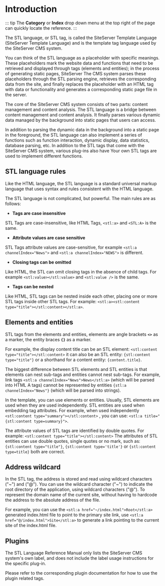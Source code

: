 # Introduction

::: tip
The **Category** or **Index** drop down menu at the top right of the page can quickly locate the reference.
:::

The STL language, or STL tag, is called the SiteServer Template Language (SiteServer Template Language) and is the template tag language used by the SiteServer CMS system.

You can think of the STL language as a placeholder with specific meanings. These placeholders mark the website data and functions that need to be retrieved and displayed through tags (elements and entities); in the process of generating static pages, SiteServer The CMS system parses these placeholders through the STL parsing engine, retrieves the corresponding data from the site, and finally replaces the placeholder with an HTML tag with data or functionality and generates a corresponding static page file in the server.

The core of the SiteServer CMS system consists of two parts: content management and content analysis. The STL language is a bridge between content management and content analysis. It finally parses various dynamic data managed by the background into static pages that users can access.

In addition to parsing the dynamic data in the background into a static page in the foreground, the STL language can also implement a series of functions such as function interaction, dynamic display, data statistics, database parsing, etc. In addition to the STL tags that come with the SiteServer CMS system, various plug-ins also have Your own STL tags are used to implement different functions.

## STL language rules

Like the HTML language, the STL language is a standard universal markup language that uses syntax and rules consistent with the HTML language.

The STL language is not complicated, but powerful. The main rules are as follows:

- **Tags are case insensitive**

STL Tags are case-insensitive, like HTML Tags, `<stl:a>` and `<STL:A>` is the same.

- **Attribute values are case sensitive**

STL Tags attribute values are case-sensitive, for example `<stl:a channelIndex="News">` and `<stl:a channelIndex="NEWS">` is different.

- **Closing tags can be omitted**

Like HTML, the STL can omit closing tags in the absence of child tags. For example `<stl:value></stl:value>` and `<stl:value />` is the same.

- **Tags can be nested**

Like HTML, STL tags can be nested inside each other, placing one or more STL tags inside other STL tags. For example: `<stl:a><stl:content type="title"></stl:content></stl:a>`.

## Elements and entities

STL tags from the elements and entities, elements are angle brackets **`<>`** as a marker, the entity braces **`{}`** as a marker.

For example, the display content title can be an STL element: `<stl:content type="title"></stl:content>` it can also be an STL entity: `{stl:content type="title"}` or a shorthand for a content entity: `{content.title}`.

The biggest difference between STL elements and STL entities is that elements can nest sub-tags and entities cannot nest sub-tags. For example, link tags `<stl:a channelIndex="News">News</stl:a>` (which will be parsed into HTML A tags) cannot be represented by entities `{stl:a channelIndex="News"}` (which will be parsed into strings).

In the template, you can use elements or entities. Usually, STL elements are used when they are used independently. STL entities are used when embedding tag attributes. For example, when used independently `<stl:content type="summary"></stl:content>` , you can use: `<stl:a title="{stl:content type=summary}">`.

The attribute values ​​of STL tags are identified by double quotes. For example: `<stl:content type="title"></stl:content>` The attributes of STL entities can use double quotes, single quotes or no mark, such as: `{stl:content type="title"}`, `{stl:content type='title'}` or `{stl:content type=title}` both are correct.

## Address wildcard

In the STL tag, the address is stored and read using wildcard characters ("~") and ("@"). You can use the wildcard character ("~") to indicate the root directory of the application, using wildcard characters ("@"). To represent the domain name of the current site, without having to hardcode the address to the absolute address of the file.

For example, you can use the `<stl:a href="~/index.html">Root</stl:a>` generated index.html file to point to the primary site link, use `<stl:a href="@/index.html">Site</stl:a>` to generate a link pointing to the current site of the index.html file.

## Plugins

The STL Language Reference Manual only lists the SiteServer CMS system's own label, and does not include the label usage instructions for the specific plug-in.

Please refer to the corresponding plugin documentation for how to use the plugin related tags.
